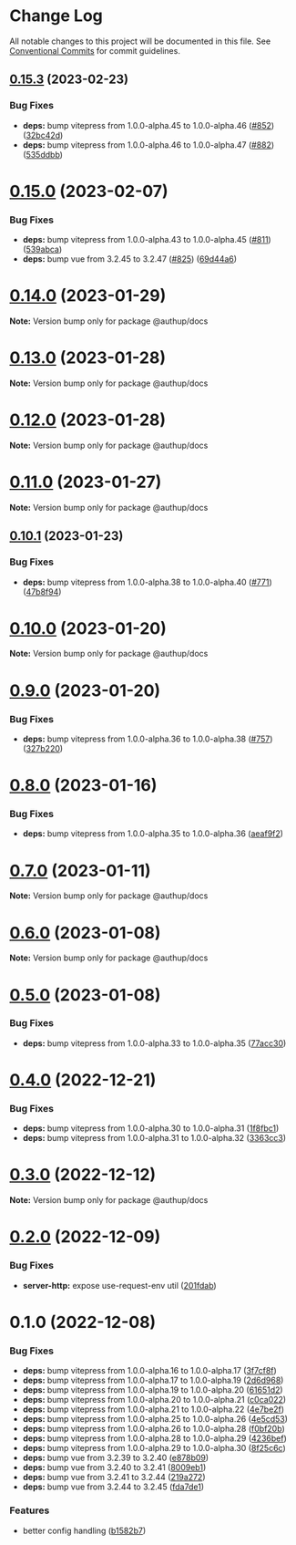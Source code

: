 # Change Log

All notable changes to this project will be documented in this file.
See [Conventional Commits](https://conventionalcommits.org) for commit guidelines.

## [0.15.3](https://github.com/tada5hi/authup/compare/v0.15.2...v0.15.3) (2023-02-23)


### Bug Fixes

* **deps:** bump vitepress from 1.0.0-alpha.45 to 1.0.0-alpha.46 ([#852](https://github.com/tada5hi/authup/issues/852)) ([32bc42d](https://github.com/tada5hi/authup/commit/32bc42d359788f0b89bcad439ca3ffa7640d1745))
* **deps:** bump vitepress from 1.0.0-alpha.46 to 1.0.0-alpha.47 ([#882](https://github.com/tada5hi/authup/issues/882)) ([535ddbb](https://github.com/tada5hi/authup/commit/535ddbb8dcf4c894f6907d8bfc7cf39c4129a5ab))





# [0.15.0](https://github.com/tada5hi/authup/compare/v0.14.1...v0.15.0) (2023-02-07)


### Bug Fixes

* **deps:** bump vitepress from 1.0.0-alpha.43 to 1.0.0-alpha.45 ([#811](https://github.com/tada5hi/authup/issues/811)) ([539abca](https://github.com/tada5hi/authup/commit/539abca2a05e56d93444b3f4fadd3283ac02dc4f))
* **deps:** bump vue from 3.2.45 to 3.2.47 ([#825](https://github.com/tada5hi/authup/issues/825)) ([69d44a6](https://github.com/tada5hi/authup/commit/69d44a62684e980225cb5c416d4ccb4d5e5f902d))





# [0.14.0](https://github.com/tada5hi/authup/compare/v0.13.0...v0.14.0) (2023-01-29)

**Note:** Version bump only for package @authup/docs





# [0.13.0](https://github.com/tada5hi/authup/compare/v0.12.1...v0.13.0) (2023-01-28)

**Note:** Version bump only for package @authup/docs





# [0.12.0](https://github.com/tada5hi/authup/compare/v0.11.1...v0.12.0) (2023-01-28)

**Note:** Version bump only for package @authup/docs





# [0.11.0](https://github.com/tada5hi/authup/compare/v0.10.1...v0.11.0) (2023-01-27)

**Note:** Version bump only for package @authup/docs





## [0.10.1](https://github.com/tada5hi/authup/compare/v0.10.0...v0.10.1) (2023-01-23)


### Bug Fixes

* **deps:** bump vitepress from 1.0.0-alpha.38 to 1.0.0-alpha.40 ([#771](https://github.com/tada5hi/authup/issues/771)) ([47b8f94](https://github.com/tada5hi/authup/commit/47b8f944ea4b8d1062c2dec9986c0893a0d0849a))





# [0.10.0](https://github.com/tada5hi/authup/compare/v0.9.0...v0.10.0) (2023-01-20)

**Note:** Version bump only for package @authup/docs





# [0.9.0](https://github.com/tada5hi/authup/compare/v0.8.0...v0.9.0) (2023-01-20)


### Bug Fixes

* **deps:** bump vitepress from 1.0.0-alpha.36 to 1.0.0-alpha.38 ([#757](https://github.com/tada5hi/authup/issues/757)) ([327b220](https://github.com/tada5hi/authup/commit/327b220512f789d014092274d34347b8fadd8d6d))





# [0.8.0](https://github.com/tada5hi/authup/compare/v0.7.0...v0.8.0) (2023-01-16)


### Bug Fixes

* **deps:** bump vitepress from 1.0.0-alpha.35 to 1.0.0-alpha.36 ([aeaf9f2](https://github.com/tada5hi/authup/commit/aeaf9f2bdcf195fffa411c00632837fc7cba7a36))





# [0.7.0](https://github.com/tada5hi/authup/compare/v0.6.3...v0.7.0) (2023-01-11)

**Note:** Version bump only for package @authup/docs





# [0.6.0](https://github.com/tada5hi/authup/compare/v0.5.0...v0.6.0) (2023-01-08)

**Note:** Version bump only for package @authup/docs





# [0.5.0](https://github.com/tada5hi/authup/compare/v0.4.0...v0.5.0) (2023-01-08)


### Bug Fixes

* **deps:** bump vitepress from 1.0.0-alpha.33 to 1.0.0-alpha.35 ([77acc30](https://github.com/tada5hi/authup/commit/77acc3076084140fb7be4cad23a3a576778b1264))





# [0.4.0](https://github.com/tada5hi/authup/compare/v0.3.1...v0.4.0) (2022-12-21)


### Bug Fixes

* **deps:** bump vitepress from 1.0.0-alpha.30 to 1.0.0-alpha.31 ([1f8fbc1](https://github.com/tada5hi/authup/commit/1f8fbc1f4241affcf0753f61369c3b933f331f02))
* **deps:** bump vitepress from 1.0.0-alpha.31 to 1.0.0-alpha.32 ([3363cc3](https://github.com/tada5hi/authup/commit/3363cc3af8f9faa72ec7b50ee7a26a04cef9a695))





# [0.3.0](https://github.com/tada5hi/authup/compare/v0.2.2...v0.3.0) (2022-12-12)

**Note:** Version bump only for package @authup/docs





# [0.2.0](https://github.com/tada5hi/authup/compare/v0.1.6...v0.2.0) (2022-12-09)


### Bug Fixes

* **server-http:** expose use-request-env util ([201fdab](https://github.com/tada5hi/authup/commit/201fdabe29eeec7faadeb52b11db419ce4129119))





# 0.1.0 (2022-12-08)


### Bug Fixes

* **deps:** bump vitepress from 1.0.0-alpha.16 to 1.0.0-alpha.17 ([3f7cf8f](https://github.com/tada5hi/authup/commit/3f7cf8f7ea8260ef8bb811635b294b6d59cbbd19))
* **deps:** bump vitepress from 1.0.0-alpha.17 to 1.0.0-alpha.19 ([2d6d968](https://github.com/tada5hi/authup/commit/2d6d9686e4e1c1f7087b432214bd8621c20d2c0d))
* **deps:** bump vitepress from 1.0.0-alpha.19 to 1.0.0-alpha.20 ([61651d2](https://github.com/tada5hi/authup/commit/61651d2ae4bcf104083e8f6b275c7e77de18f586))
* **deps:** bump vitepress from 1.0.0-alpha.20 to 1.0.0-alpha.21 ([c0ca022](https://github.com/tada5hi/authup/commit/c0ca022c78d5454b4a8703bdc44443f3dcd870b8))
* **deps:** bump vitepress from 1.0.0-alpha.21 to 1.0.0-alpha.22 ([4e7be2f](https://github.com/tada5hi/authup/commit/4e7be2fc4609f9197c7405ce60e67db1d2264676))
* **deps:** bump vitepress from 1.0.0-alpha.25 to 1.0.0-alpha.26 ([4e5cd53](https://github.com/tada5hi/authup/commit/4e5cd53dc925c3415e459b9d69fdc218ba81575b))
* **deps:** bump vitepress from 1.0.0-alpha.26 to 1.0.0-alpha.28 ([f0bf20b](https://github.com/tada5hi/authup/commit/f0bf20b4357bcca8f22301dfe5bcff696261cd3f))
* **deps:** bump vitepress from 1.0.0-alpha.28 to 1.0.0-alpha.29 ([4236bef](https://github.com/tada5hi/authup/commit/4236befc9f148ec822137b0a40f248ff66d328d6))
* **deps:** bump vitepress from 1.0.0-alpha.29 to 1.0.0-alpha.30 ([8f25c6c](https://github.com/tada5hi/authup/commit/8f25c6c51c511d9c9d30b38faf12c5cf2a2f57f4))
* **deps:** bump vue from 3.2.39 to 3.2.40 ([e878b09](https://github.com/tada5hi/authup/commit/e878b09808b7bda6abef052c5b9b67ecb687b14e))
* **deps:** bump vue from 3.2.40 to 3.2.41 ([8009eb1](https://github.com/tada5hi/authup/commit/8009eb103df2f96bbd222c1640ff113d78abb02e))
* **deps:** bump vue from 3.2.41 to 3.2.44 ([219a272](https://github.com/tada5hi/authup/commit/219a27243bbe0a1b31bbcb3a1f7204c8557669c6))
* **deps:** bump vue from 3.2.44 to 3.2.45 ([fda7de1](https://github.com/tada5hi/authup/commit/fda7de10263b8df071ff9b79081ccebc11d98ce9))


### Features

* better config handling ([b1582b7](https://github.com/tada5hi/authup/commit/b1582b798174c2c44e06271f3250db637a159bfd))
